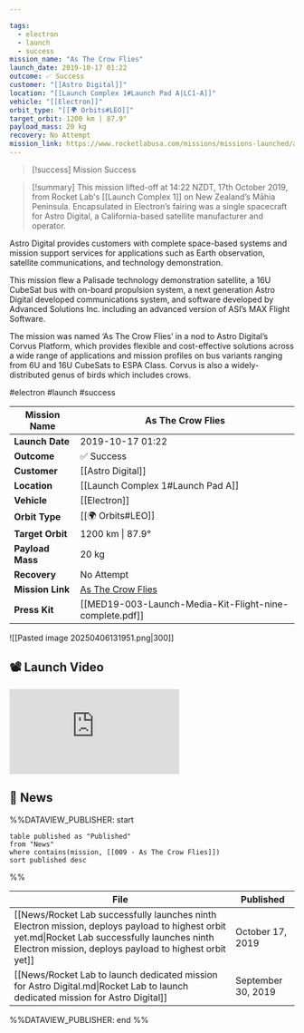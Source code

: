 ```yaml
---

tags:
  - electron
  - launch
  - success
mission_name: "As The Crow Flies"
launch_date: 2019-10-17 01:22
outcome: ✅ Success
customer: "[[Astro Digital]]"
location: "[[Launch Complex 1#Launch Pad A|LC1-A]]"
vehicle: "[[Electron]]"
orbit_type: "[[🌍 Orbits#LEO]]"
target_orbit: 1200 km | 87.9°
payload_mass: 20 kg
recovery: No Attempt
mission_link: https://www.rocketlabusa.com/missions/missions-launched/as-the-crow-flies/
---
```


>[!success] Mission Success

>[!summary] 
This mission lifted-off at 14:22 NZDT, 17th October 2019, from Rocket Lab's [[Launch Complex 1]] on New Zealand’s Māhia Peninsula. Encapsulated in Electron’s fairing was a single spacecraft for Astro Digital, a California-based satellite manufacturer and operator.
>
Astro Digital provides customers with complete space-based systems and mission support services for applications such as Earth observation, satellite communications, and technology demonstration.
>
This mission flew a Palisade technology demonstration satellite, a 16U CubeSat bus with on-board propulsion system, a next generation Astro Digital developed communications system, and software developed by Advanced Solutions Inc. including an advanced version of ASI’s MAX Flight Software.
>
The mission was named ‘As The Crow Flies’ in a nod to Astro Digital’s Corvus Platform, which provides flexible and cost-effective solutions across a wide range of applications and mission profiles on bus variants ranging from 6U and 16U CubeSats to ESPA Class. Corvus is also a widely-distributed genus of birds which includes crows.


#electron #launch #success

| **Mission Name** | As The Crow Flies                                                                               |
| ---------------- | ----------------------------------------------------------------------------------------------- |
| **Launch Date**  | 2019-10-17 01:22                                                                                |
| **Outcome**      | ✅ Success                                                                                       |
| **Customer**     | [[Astro Digital]]                                                                               |
| **Location**     | [[Launch Complex 1#Launch Pad A]]                                                               |
| **Vehicle**      | [[Electron]]                                                                                    |
| **Orbit Type**   | [[🌍 Orbits#LEO]]                                                                               |
| **Target Orbit** | 1200 km &#124; 87.9°                                                                            |
| **Payload Mass** | 20 kg                                                                                           |
| **Recovery**     | No Attempt                                                                                      |
| **Mission Link** | [As The Crow Flies](https://www.rocketlabusa.com/missions/missions-launched/as-the-crow-flies/) |
| **Press Kit**    | [[MED19-003-Launch-Media-Kit-Flight-nine-complete.pdf]]                                         |

![[Pasted image 20250406131951.png|300]]

## 📽️ Launch Video

<div class="responsive-video">
<iframe src="https://www.youtube.com/embed/gI_Ng4SGyUY" title="Rocket Lab&#39;s Electron - As The Crow Flies Mission" frameborder="0" allow="accelerometer; autoplay; clipboard-write; encrypted-media; gyroscope; picture-in-picture; web-share" referrerpolicy="strict-origin-when-cross-origin" allowfullscreen></iframe>     
</div>

## 📰 News
%%DATAVIEW_PUBLISHER: start
```
table published as "Published"
from "News"
where contains(mission, [[009 - As The Crow Flies]])
sort published desc
```
%%

| File                                                                                                                                                                                                     | Published          |
| -------------------------------------------------------------------------------------------------------------------------------------------------------------------------------------------------------- | ------------------ |
| [[News/Rocket Lab successfully launches ninth Electron mission, deploys payload to highest orbit yet.md\|Rocket Lab successfully launches ninth Electron mission, deploys payload to highest orbit yet]] | October 17, 2019   |
| [[News/Rocket Lab to launch dedicated mission for Astro Digital.md\|Rocket Lab to launch dedicated mission for Astro Digital]]                                                                           | September 30, 2019 |

%%DATAVIEW_PUBLISHER: end %%